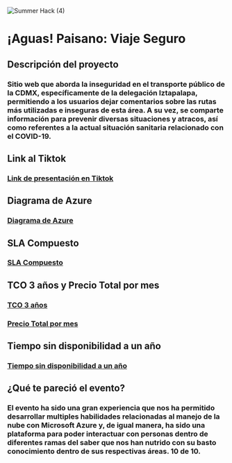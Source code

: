 ![Summer Hack (4)](https://user-images.githubusercontent.com/9124597/127756851-c8627116-f177-4198-966d-9003016d2060.png)

# ¡Aguas! Paisano: Viaje Seguro

## Descripción del proyecto
### Sitio web que aborda la inseguridad en el transporte público de la CDMX, específicamente de la delegación Iztapalapa, permitiendo a los usuarios dejar comentarios sobre las rutas más utilizadas e inseguras de esta área. A su vez, se comparte información para prevenir diversas situaciones y atracos, así como referentes a la actual situación sanitaria relacionado con el COVID-19.

## Link al Tiktok
### [Link de presentación en Tiktok](https://vm.tiktok.com/ZMdcTpf3S/)

## Diagrama de Azure
### [Diagrama de Azure](https://storageaccountpaisa977a.blob.core.windows.net/containersh/Diagrama%20de%20Azure.png?sp=r&st=2021-08-01T08:53:18Z&se=2021-08-01T16:53:18Z&spr=https&sv=2020-08-04&sr=b&sig=VoXtjie8JG0bflesNXpiyyT%2FIkw47jPZvip7n51Hqp0%3D)

## SLA Compuesto
### [SLA Compuesto](https://storageaccountpaisa977a.blob.core.windows.net/containersh/SLA.png?sp=r&st=2021-08-01T09:58:53Z&se=2021-08-01T17:58:53Z&spr=https&sv=2020-08-04&sr=b&sig=tpBo9rBlTz1V93VEzvAG7cvm60VK2wwS9ZY5QQUjzIs%3D)

## TCO 3 años y Precio Total por mes
### [TCO 3 años](https://storageaccountpaisa977a.blob.core.windows.net/containersh/TCO%203.png?sp=r&st=2021-08-01T10:03:00Z&se=2021-08-01T18:03:00Z&spr=https&sv=2020-08-04&sr=b&sig=hBTzUJid1gwA%2FjdwVaUCLxMFrS86Ys%2BfMVDKiuCNyqI%3D)
### [Precio Total por mes](https://storageaccountpaisa977a.blob.core.windows.net/containersh/Precio%20Mensual.png?sp=r&st=2021-08-01T15:04:05Z&se=2021-08-01T23:04:05Z&spr=https&sv=2020-08-04&sr=b&sig=BKW3D%2F3Ksy6lRw%2BuS7%2FL2e93AnxTbYvQb6Gi4sWX1BE%3D)

## Tiempo sin disponibilidad a un año
### [Tiempo sin disponibilidad a un año](https://storageaccountpaisa977a.blob.core.windows.net/containersh/Indisponibilidad.png?sp=r&st=2021-08-01T09:57:40Z&se=2021-08-01T17:57:40Z&spr=https&sv=2020-08-04&sr=b&sig=uknEbPjuuX2JQTWqYAT5%2FHhraSObKOkmns2PHRdPQ%2Fk%3D)

## ¿Qué te pareció el evento?
### El evento ha sido una gran experiencia que nos ha permitido desarrollar multiples habilidades relacionadas al manejo de la nube con Microsoft Azure y, de igual manera, ha sido una plataforma para poder interactuar con personas dentro de diferentes ramas del saber que nos han nutrido con su basto conocimiento dentro de sus respectivas áreas. 10 de 10.
